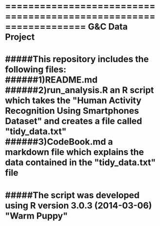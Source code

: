 ==================================================================
G&C Data Project
==================================================================
#####This repository includes the following files:
######1)README.md		
######2)run_analysis.R	an R script which takes the "Human Activity Recognition Using Smartphones Dataset" and creates a file called "tidy_data.txt"
######3)CodeBook.md		a markdown file which explains the data contained in the "tidy_data.txt" file
===================================================================
#####The script was developed using R version 3.0.3 (2014-03-06) "Warm Puppy"
===================================================================
